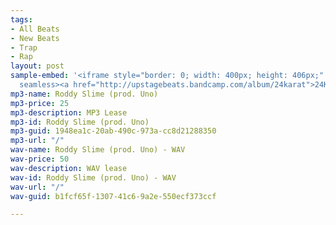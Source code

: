 ```yaml
---
tags:
- All Beats
- New Beats
- Trap
- Rap
layout: post
sample-embed: '<iframe style="border: 0; width: 400px; height: 406px;" src="https://bandcamp.com/EmbeddedPlayer/album=3424510307/size=large/bgcol=ffffff/linkcol=0687f5/artwork=none/track=215376352/transparent=true/"
  seamless><a href="http://upstagebeats.bandcamp.com/album/24karat">24Karat by UpstageBeats</a></iframe>'
mp3-name: Roddy Slime (prod. Uno)
mp3-price: 25
mp3-description: MP3 Lease
mp3-id: Roddy Slime (prod. Uno)
mp3-guid: 1948ea1c-20ab-490c-973a-cc8d21288350
mp3-url: "/"
wav-name: Roddy Slime (prod. Uno) - WAV
wav-price: 50
wav-description: WAV lease
wav-id: Roddy Slime (prod. Uno) - WAV
wav-url: "/"
wav-guid: b1fcf65f-1307-41c6-9a2e-550ecf373ccf

---
```

